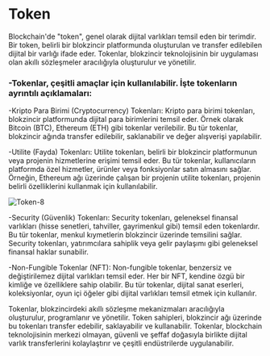 # Token

Blockchain'de "token", genel olarak dijital varlıkları temsil eden bir terimdir. Bir token, belirli bir blokzincir platformunda oluşturulan ve transfer edilebilen dijital bir varlığı ifade eder. Tokenlar, blokzincir teknolojisinin bir uygulaması olan akıllı sözleşmeler aracılığıyla oluşturulur ve yönetilir.

###   -Tokenlar, çeşitli amaçlar için kullanılabilir. İşte tokenların ayrıntılı açıklamaları:
  
-Kripto Para Birimi (Cryptocurrency) Tokenları: Kripto para birimi tokenları, blokzincir platformunda dijital para birimlerini temsil eder. Örnek olarak Bitcoin (BTC), Ethereum (ETH) gibi tokenlar verilebilir. Bu tür tokenlar, blokzincir ağında transfer edilebilir, saklanabilir ve değer alışverişi yapılabilir.

-Utilite (Fayda) Tokenları: Utilite tokenları, belirli bir blokzincir platformunun veya projenin hizmetlerine erişimi temsil eder. Bu tür tokenlar, kullanıcıların platformda özel hizmetler, ürünler veya fonksiyonlar satın almasını sağlar. Örneğin, Ethereum ağı üzerinde çalışan bir projenin utilite tokenları, projenin belirli özelliklerini kullanmak için kullanılabilir.

![Token-8](https://github.com/umaysafak/Blockchain-Temelleri/assets/83416728/d94a9c40-3222-4a22-adbc-f828ffdb49df)

-Security (Güvenlik) Tokenları: Security tokenları, geleneksel finansal varlıkları (hisse senetleri, tahviller, gayrimenkul gibi) temsil eden tokenlardır. Bu tür tokenlar, menkul kıymetlerin blokzincir üzerinde temsilini sağlar. Security tokenları, yatırımcılara sahiplik veya gelir paylaşımı gibi geleneksel finansal haklar sunabilir.

-Non-Fungible Tokenlar (NFT): Non-fungible tokenlar, benzersiz ve değiştirilemez dijital varlıkları temsil eder. Her bir NFT, kendine özgü bir kimliğe ve özelliklere sahip olabilir. Bu tür tokenlar, dijital sanat eserleri, koleksiyonlar, oyun içi öğeler gibi dijital varlıkları temsil etmek için kullanılır.

Tokenlar, blokzincirdeki akıllı sözleşme mekanizmaları aracılığıyla oluşturulur, programlanır ve yönetilir. Token sahipleri, blokzincir ağı üzerinde bu tokenları transfer edebilir, saklayabilir ve kullanabilir. Tokenlar, blockchain teknolojisinin merkezi olmayan, güvenli ve şeffaf doğasıyla birlikte dijital varlık transferlerini kolaylaştırır ve çeşitli endüstrilerde uygulanabilir.
